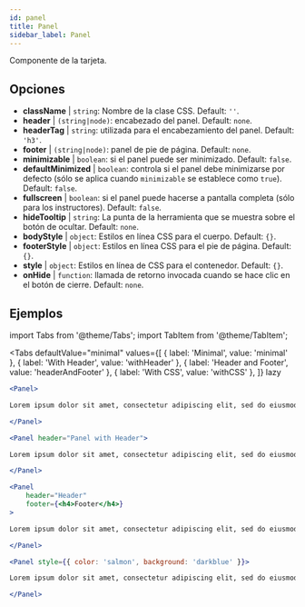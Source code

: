 ```yaml
---
id: panel 
title: Panel
sidebar_label: Panel
---
```


Componente de la tarjeta.

## Opciones

* __className__ | `string`: Nombre de la clase CSS. Default: `''`.
* __header__ | `(string|node)`: encabezado del panel. Default: `none`.
* __headerTag__ | `string`: utilizada para el encabezamiento del panel. Default: `'h3'`.
* __footer__ | `(string|node)`: panel de pie de página. Default: `none`.
* __minimizable__ | `boolean`: si el panel puede ser minimizado. Default: `false`.
* __defaultMinimized__ | `boolean`: controla si el panel debe minimizarse por defecto (sólo se aplica cuando `minimizable` se establece como `true`). Default: `false`.
* __fullscreen__ | `boolean`: si el panel puede hacerse a pantalla completa (sólo para los instructores). Default: `false`.
* __hideTooltip__ | `string`: La punta de la herramienta que se muestra sobre el botón de ocultar. Default: `none`.
* __bodyStyle__ | `object`: Estilos en línea CSS para el cuerpo. Default: `{}`.
* __footerStyle__ | `object`: Estilos en línea CSS para el pie de página. Default: `{}`.
* __style__ | `object`: Estilos en línea de CSS para el contenedor. Default: `{}`.
* __onHide__ | `function`: llamada de retorno invocada cuando se hace clic en el botón de cierre. Default: `none`.


## Ejemplos

import Tabs from '@theme/Tabs';
import TabItem from '@theme/TabItem';

<Tabs
    defaultValue="minimal"
    values={[
        { label: 'Minimal', value: 'minimal' },
        { label: 'With Header', value: 'withHeader' },
        { label: 'Header and Footer', value: 'headerAndFooter' },
        { label: 'With CSS', value: 'withCSS' },
    ]}
    lazy
>

<TabItem value="minimal">

```jsx live
<Panel>

Lorem ipsum dolor sit amet, consectetur adipiscing elit, sed do eiusmod tempor incididunt ut labore et dolore magna aliqua. Ut enim ad minim veniam, quis nostrud exercitation ullamco laboris nisi ut aliquip ex ea commodo consequat. Duis aute irure dolor in reprehenderit in voluptate velit esse cillum dolore eu fugiat nulla pariatur. Excepteur sint occaecat cupidatat non proident, sunt in culpa qui officia deserunt mollit anim id est laborum.

</Panel>
```

</TabItem>

<TabItem value="withHeader">

```jsx live
<Panel header="Panel with Header">

Lorem ipsum dolor sit amet, consectetur adipiscing elit, sed do eiusmod tempor incididunt ut labore et dolore magna aliqua. Ut enim ad minim veniam, quis nostrud exercitation ullamco laboris nisi ut aliquip ex ea commodo consequat. Duis aute irure dolor in reprehenderit in voluptate velit esse cillum dolore eu fugiat nulla pariatur. Excepteur sint occaecat cupidatat non proident, sunt in culpa qui officia deserunt mollit anim id est laborum.

</Panel>
```

</TabItem>

<TabItem value="headerAndFooter">

```jsx live
<Panel 
    header="Header" 
    footer={<h4>Footer</h4>}
>

Lorem ipsum dolor sit amet, consectetur adipiscing elit, sed do eiusmod tempor incididunt ut labore et dolore magna aliqua. Ut enim ad minim veniam, quis nostrud exercitation ullamco laboris nisi ut aliquip ex ea commodo consequat. Duis aute irure dolor in reprehenderit in voluptate velit esse cillum dolore eu fugiat nulla pariatur. Excepteur sint occaecat cupidatat non proident, sunt in culpa qui officia deserunt mollit anim id est laborum.

</Panel>
```

</TabItem>

<TabItem value="withCSS">

```jsx live
<Panel style={{ color: 'salmon', background: 'darkblue' }}>

Lorem ipsum dolor sit amet, consectetur adipiscing elit, sed do eiusmod tempor incididunt ut labore et dolore magna aliqua. Ut enim ad minim veniam, quis nostrud exercitation ullamco laboris nisi ut aliquip ex ea commodo consequat. Duis aute irure dolor in reprehenderit in voluptate velit esse cillum dolore eu fugiat nulla pariatur. Excepteur sint occaecat cupidatat non proident, sunt in culpa qui officia deserunt mollit anim id est laborum.

</Panel>
```

</TabItem>

</Tabs>
